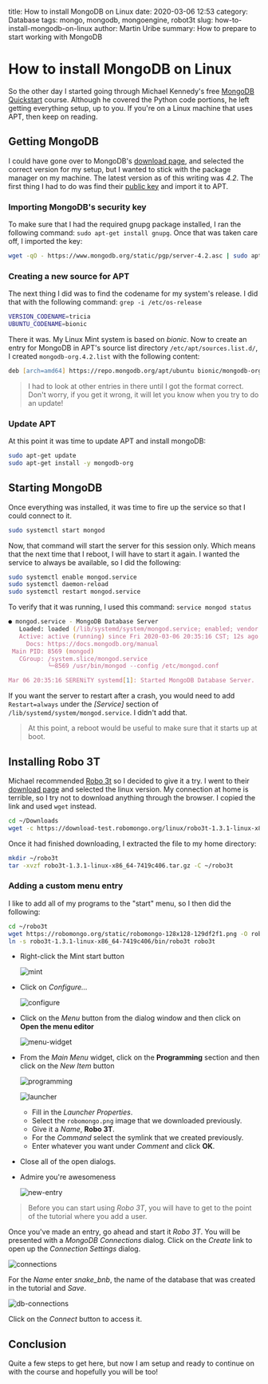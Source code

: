 title: How to install MongoDB on Linux
date: 2020-03-06 12:53
category: Database
tags: mongo, mongodb, mongoengine, robot3t
slug: how-to-install-mongodb-on-linux
author: Martin Uribe
summary: How to prepare to start working with MongoDB

# How to install MongoDB on Linux

So the other day I started going through Michael Kennedy's free [MongoDB Quickstart](https://training.talkpython.fm/courses/details/mongodb-python-quickstart-mongoengine) course.
Although he covered the Python code portions, he left getting everything setup, up to you.
If you're on a Linux machine that uses APT, then keep on reading.

## Getting MongoDB

I could have gone over to MongoDB's [download page](https://www.mongodb.com/download-center/community), and selected the correct version for my setup, but I wanted to stick with the package manager on my machine.
The latest version as of this writing was *4.2*.
The first thing I had to do was find their [public key](https://www.mongodb.org/static/pgp/server-4.2.asc) and import it to APT.

### Importing MongoDB's security key

To make sure that I had the required gnupg package installed, I ran the following command: `sudo apt-get install gnupg`.
Once that was taken care off, I imported the key:

```zsh
wget -qO - https://www.mongodb.org/static/pgp/server-4.2.asc | sudo apt-key add -
```

### Creating a new source for APT

The next thing I did was to find the codename for my system's release.
I did that with the following command: `grep -i /etc/os-release`

```zsh
VERSION_CODENAME=tricia
UBUNTU_CODENAME=bionic
```

There it was.
My Linux Mint system is based on _bionic_.
Now to create an entry for MongoDB in APT's source list directory `/etc/apt/sources.list.d/`, I created `mongodb-org.4.2.list` with the following content:

```zsh
deb [arch=amd64] https://repo.mongodb.org/apt/ubuntu bionic/mongodb-org/4.2 multiverse
```

> I had to look at other entries in there until I got the format correct.
Don't worry, if you get it wrong, it will let you know when you try to do an update!

### Update APT

At this point it was time to update APT and install mongoDB:

```zsh
sudo apt-get update
sudo apt-get install -y mongodb-org
```

## Starting MongoDB

Once everything was installed, it was time to fire up the service so that I could connect to it.

```zsh
sudo systemctl start mongod
```

Now, that command will start the server for this session only.
Which means that the next time that I reboot, I will have to start it again.
I wanted the service to always be available, so I did the following:

```zsh
sudo systemctl enable mongod.service
sudo systemctl daemon-reload
sudo systemctl restart mongod.service
```

To verify that it was running, I used this command: `service mongod status`

```zsh
● mongod.service - MongoDB Database Server
   Loaded: loaded (/lib/systemd/system/mongod.service; enabled; vendor preset: e
   Active: active (running) since Fri 2020-03-06 20:35:16 CST; 12s ago
     Docs: https://docs.mongodb.org/manual
 Main PID: 8569 (mongod)
   CGroup: /system.slice/mongod.service
           └─8569 /usr/bin/mongod --config /etc/mongod.conf

Mar 06 20:35:16 SERENiTY systemd[1]: Started MongoDB Database Server.
```

If you want the server to restart after a crash, you would need to add `Restart=always` under the *[Service]* section of `/lib/systemd/system/mongod.service`.
I didn't add that.

> At this point, a reboot would be useful to make sure that it starts up at boot.

## Installing Robo 3T

Michael recommended [Robo 3t](https://robomongo.org) so I decided to give it a try.
I went to their [download page](https://robomongo.org/download) and selected the linux version.
My connection at home is terrible, so I try not to download anything through the browser.
I copied the link and used `wget` instead.

```zsh
cd ~/Downloads
wget -c https://download-test.robomongo.org/linux/robo3t-1.3.1-linux-x86_64-7419c406.tar.gz
```

Once it had finished downloading, I extracted the file to my home directory:

```zsh
mkdir ~/robo3t
tar -xvzf robo3t-1.3.1-linux-x86_64-7419c406.tar.gz -C ~/robo3t
```

### Adding a custom menu entry

I like to add all of my programs to the "start" menu, so I then did the following:

```zsh
cd ~/robo3t
wget https://robomongo.org/static/robomongo-128x128-129df2f1.png -O robomongo.png
ln -s robo3t-1.3.1-linux-x86_64-7419c406/bin/robo3t robo3t
```
* Right-click the Mint start button 

    ![mint]({static}/images/linux-menu.png)

* Click on *Configure...*

    ![configure]({static}/images/right-click-menu.png)

* Click on the *Menu* button from the dialog window and then click on **Open the menu editor**

    ![menu-widget]({static}/images/menu-widget.png)

* From the _Main Menu_ widget, click on the **Programming** section and then click on the *New Item* button

    ![programming]({static}/images/main-menu-widget.png)

    ![launcher]({static}/images/launcher-properties.png)

    * Fill in the _Launcher Properties_.
    * Select the `robomongo.png` image that we downloaded previously.
    * Give it a _Name_, **Robo 3T**.
    * For the _Command_ select the symlink that we created previously.
    * Enter whatever you want under _Comment_ and click **OK**.

* Close all of the open dialogs.

* Admire you're awesomeness

    ![new-entry]({static}/images/new-entry.png)

> Before you can start using *Robo 3T*, you will have to get to the point of the tutorial where you add a user.

Once you've made an entry, go ahead and start it *Robo 3T*.
You will be presented with a _MongoDB Connections_ dialog.
Click on the _Create_ link to open up the _Connection Settings_ dialog.

![connections]({static}/images/connection-settings.png)

For the _Name_ enter *snake_bnb*, the name of the database that was created in the tutorial and *Save*.

![db-connections]({static}/images/robo3t-db-connections.png)

Click on the *Connect* button to access it.

## Conclusion

Quite a few steps to get here, but now I am setup and ready to continue on with the course and hopefully you will be too!
